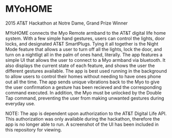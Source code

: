 # MYoHOME
2015 AT&amp;T Hackathon at Notre Dame, Grand Prize Winner

MYoHOME connects the Myo Remote armband to the AT&T digital life home system. With a few simple hand gestures, users can control the lights, door locks, and designated AT&T SmartPlugs. Tying it all together is the Night Mode feature that allows a user to turn off all the lights, lock the door, and turn on a nightligt all in the palm of ones hand, literally. The app features a simple UI that allows the user to connect to a Myo armband via bluetooth. It also displays the current state of each feature, and shows the user the different gestures available. The app is best used running in the background to allow users to control their homes without needing to have ones phone out all the time. The app sends unique vibrations back to the Myo to give the user confirmation a gesture has been recieved and the corresponding command executed. In addition, the Myo must be unlocked by the Double Tap command, preventing the user from making unwanted gestures during everyday use.

NOTE: The app is dependent upon authorization to the AT&T Digital Life API. This authorization was only available during the hackathon, therefore the app is no longer able to run. A screenshot of the UI has been included in this repository for viewing.
